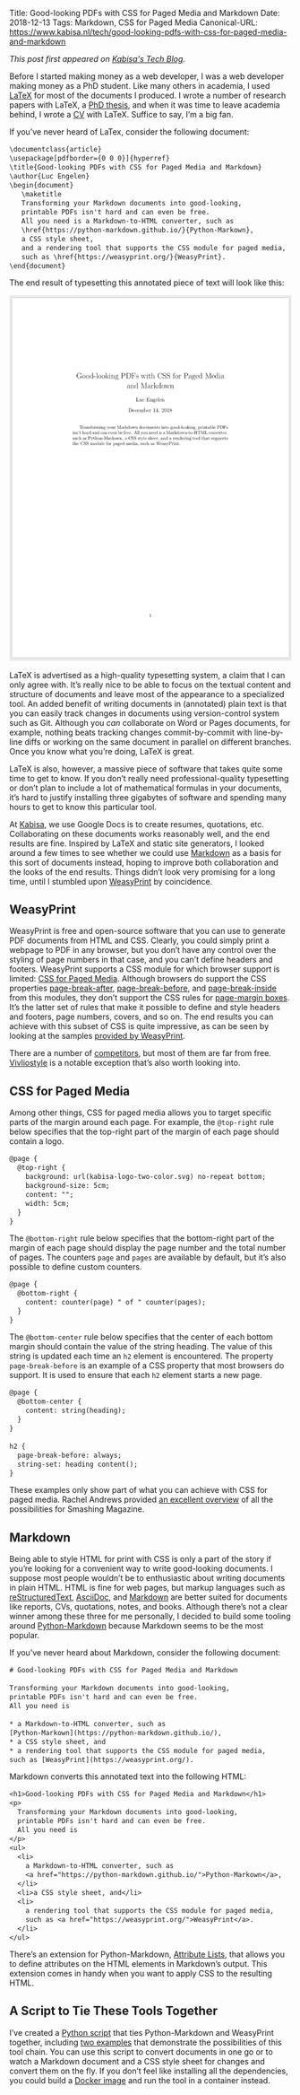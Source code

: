 Title: Good-looking PDFs with CSS for Paged Media and Markdown
Date: 2018-12-13
Tags: Markdown, CSS for Paged Media
Canonical-URL: https://www.kabisa.nl/tech/good-looking-pdfs-with-css-for-paged-media-and-markdown

*This post first appeared on [Kabisa's Tech Blog](https://www.kabisa.nl/tech/).*

Before I started making money as a web developer, I was a web developer making money as a PhD student.
Like many others in academia, I used [LaTeX](https://www.latex-project.org/) for most of the documents I produced.
I wrote a number of research papers with LaTeX, a [PhD thesis](https://github.com/ljpengelen/latex-phd-thesis), and when it was time to leave academia behind, I wrote a [CV](https://github.com/ljpengelen/latex-cv) with LaTeX.
Suffice to say, I’m a big fan.

If you’ve never heard of LaTex, consider the following document:

```
\documentclass{article}
\usepackage[pdfborder={0 0 0}]{hyperref}
\title{Good-looking PDFs with CSS for Paged Media and Markdown}
\author{Luc Engelen}
\begin{document}
   \maketitle
   Transforming your Markdown documents into good-looking,
   printable PDFs isn't hard and can even be free.
   All you need is a Markdown-to-HTML converter, such as
   \href{https://python-markdown.github.io/}{Python-Markown},
   a CSS style sheet,
   and a rendering tool that supports the CSS module for paged media,
   such as \href{https://weasyprint.org/}{WeasyPrint}.
\end{document}
```

The end result of typesetting this annotated piece of text will look like this:

![Text that has been typeset with LaTeX](assets/md-to-pdf/latex.png)

LaTeX is advertised as a high-quality typesetting system, a claim that I can only agree with.
It’s really nice to be able to focus on the textual content and structure of documents and leave most of the appearance to a specialized tool.
An added benefit of writing documents in (annotated) plain text is that you can easily track changes in documents using version-control system such as Git.
Although you *can* collaborate on Word or Pages documents, for example, nothing beats tracking changes commit-by-commit with line-by-line diffs or working on the same document in parallel on different branches.
Once you know what you’re doing, LaTeX is great.

LaTeX is also, however, a massive piece of software that takes quite some time to get to know.
If you don’t really need professional-quality typesetting or don’t plan to include a lot of mathematical formulas in your documents, it’s hard to justify installing three gigabytes of software and spending many hours to get to know this particular tool.

At [Kabisa](https://kabisa.nl/), we use Google Docs is to create resumes, quotations, etc.
Collaborating on these documents works reasonably well, and the end results are fine.
Inspired by LaTeX and static site generators, I looked around a few times to see whether we could use [Markdown](https://daringfireball.net/projects/markdown/) as a basis for this sort of documents instead, hoping to improve both collaboration and the looks of the end results.
Things didn’t look very promising for a long time, until I stumbled upon [WeasyPrint](https://weasyprint.org/) by coincidence.

## WeasyPrint

WeasyPrint is free and open-source software that you can use to generate PDF documents from HTML and CSS.
Clearly, you could simply print a webpage to PDF in any browser, but you don’t have any control over the styling of page numbers in that case, and you can’t define headers and footers.
WeasyPrint supports a CSS module for which browser support is limited: [CSS for Paged Media](https://www.w3.org/TR/css-page-3/).
Although browsers do support the CSS properties [page-break-after](https://developer.mozilla.org/en-US/docs/Web/CSS/page-break-after), [page-break-before](https://developer.mozilla.org/en-US/docs/Web/CSS/page-break-before), and [page-break-inside](https://developer.mozilla.org/en-US/docs/Web/CSS/page-break-inside) from this modules, they don’t support the CSS rules for [page-margin boxes](https://www.w3.org/TR/css-page-3/#margin-boxes).
It’s the latter set of rules that make it possible to define and style headers and footers, page numbers, covers, and so on. The end results you can achieve with this subset of CSS is quite impressive, as can be seen by looking at the samples [provided by WeasyPrint](https://weasyprint.org/samples/).

There are a number of [competitors](https://print-css.rocks/tools.html), but most of them are far from free.
[Vivliostyle](https://vivliostyle.org/) is a notable exception that’s also worth looking into.

## CSS for Paged Media

Among other things, CSS for paged media allows you to target specific parts of the margin around each page.
For example, the `@top-right` rule below specifies that the top-right part of the margin of each page should contain a logo.

```
@page {
  @top-right {
    background: url(kabisa-logo-two-color.svg) no-repeat bottom;
    background-size: 5cm;
    content: "";
    width: 5cm;
  }
}
```

The `@bottom-right` rule below specifies that the bottom-right part of the margin of each page should display the page number and the total number of pages. The counters `page` and `pages` are available by default, but it’s also possible to define custom counters.

```
@page {
  @bottom-right {
    content: counter(page) " of " counter(pages);
  }
}
```

The `@bottom-center` rule below specifies that the center of each bottom margin should contain the value of the string heading.
The value of this string is updated each time an `h2` element is encountered.
The property `page-break-before` is an example of a CSS property that most browsers do support.
It is used to ensure that each `h2` element starts a new page.

```
@page {
  @bottom-center {
    content: string(heading);
  }
}

h2 {
  page-break-before: always;
  string-set: heading content();
}
```

These examples only show part of what you can achieve with CSS for paged media.
Rachel Andrews provided [an excellent overview](https://www.smashingmagazine.com/2015/01/designing-for-print-with-css/) of all the possibilities for Smashing Magazine.

## Markdown

Being able to style HTML for print with CSS is only a part of the story if you’re looking for a convenient way to write good-looking documents.
I suppose most people wouldn’t be to enthusiastic about writing documents in plain HTML.
HTML is fine for web pages, but markup languages such as [reStructuredText](http://docutils.sourceforge.net/rst.html), [AsciiDoc](http://asciidoc.org/), and [Markdown](https://daringfireball.net/projects/markdown/) are better suited for documents like reports, CVs, quotations, notes, and books.
Although there’s not a clear winner among these three for me personally, I decided to build some tooling around [Python-Markdown](https://python-markdown.github.io/) because Markdown seems to be the most popular.

If you’ve never heard about Markdown, consider the following document:

```
# Good-looking PDFs with CSS for Paged Media and Markdown

Transforming your Markdown documents into good-looking,
printable PDFs isn't hard and can even be free.
All you need is

* a Markdown-to-HTML converter, such as
[Python-Markown](https://python-markdown.github.io/),
* a CSS style sheet, and
* a rendering tool that supports the CSS module for paged media,
such as [WeasyPrint](https://weasyprint.org/).
```

Markdown converts this annotated text into the following HTML:

```
<h1>Good-looking PDFs with CSS for Paged Media and Markdown</h1>
<p>
  Transforming your Markdown documents into good-looking,
  printable PDFs isn't hard and can even be free.
  All you need is
</p>
<ul>
  <li>
    a Markdown-to-HTML converter, such as
    <a href="https://python-markdown.github.io/">Python-Markown</a>,
  </li>
  <li>a CSS style sheet, and</li>
  <li>
    a rendering tool that supports the CSS module for paged media,
    such as <a href="https://weasyprint.org/">WeasyPrint</a>.
  </li>
</ul>
```

There’s an extension for Python-Markdown, [Attribute Lists](https://python-markdown.github.io/extensions/attr_list/), that allows you to define attributes on the HTML elements in Markdown’s output.
This extension comes in handy when you want to apply CSS to the resulting HTML.

## A Script to Tie These Tools Together

I’ve created a [Python script](https://github.com/ljpengelen/markdown-to-pdf) that ties Python-Markdown and WeasyPrint together, including [two examples](https://github.com/ljpengelen/markdown-to-pdf/tree/master/examples) that demonstrate the possibilities of this tool chain.
You can use this script to convert documents in one go or to watch a Markdown document and a CSS style sheet for changes and convert them on the fly.
If you don’t feel like installing all the dependencies, you could build a [Docker image](https://github.com/ljpengelen/markdown-to-pdf/blob/master/Dockerfile) and run the tool in a container instead.
